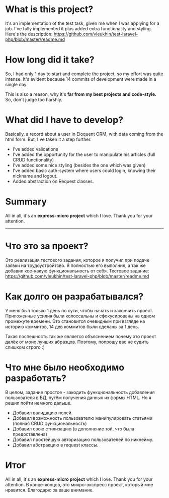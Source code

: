 # What is this project?
It's an implementation of the test task, given me when I was applying for a job.
I've fully implemented it plus added extra functionality and styling.
Here's the description: https://github.com/vleukhin/test-laravel-php/blob/master/readme.md

# How long did it take?
So, I had only 1 day to start and complete the project, so my effort was quite intense. It's evident because 14 commits of development were made in a single day.

This is also a reason, why it's **far from my best projects and code-style.** So, don't judge too harshly.

# What did I have to develop?
Basically, a record about a user in Eloquent ORM, with data coming from the html form. But, I've taken it a step further.
- I've added validations
- I've added the opportunity for the user to manipulate his articles (full CRUD functionality)
- I've added some nice styling (besides the one which was given)
- I've added basic auth-system where users could login, knowing their nickname and logout.
- Added abstraction on Request classes.

# Summary
All in all, it's an **express-micro project** which I love. Thank you for your attention.

---

# Что это за проект?
Это реализация тестового задания, которое я получил при подаче заявки на трудоустройтсво.
Я полностью его выполнил, а так же добавил кое-какую функциональность от себя.
Тестовое задание: https://github.com/vleukhin/test-laravel-php/blob/master/readme.md

# Как долго он разрабатывался?
У меня был только 1 день по сути, чтобы начать и закончить проект. Приложенные усилия были колоссальны и сфокусированы на одном промежуте времени. Это становится очевидным при взгляде на историю коммитов, 14 дев коммитов были сделаны за 1 день.

Такая поспешность так же является объяснением почему это проект далёк от моих лучших абразцов. Поэтому, попрошу вас не судить слишком строго :)

# Что мне было необходимо разработать?
В целом, задание простое - закодить функциональность добавления пользователя в БД, путём получения данных из формы HTML. Но я решил пойти немного дальше.
- Добавил валидацию полей.
- Добавил возможность пользователю манипулировать статьями (полная CRUD функциональность)
- Добавил свою стилизацию (в дополнение той, что была предоставлена)
- Добавил простейшую авторизацию пользователей по никнейму.
- Добавил абстракцию в request классы.

# Итог
All in all, it's an **express-micro project** which I love. Thank you for your attention.
В конце-концов, это микро-экспресс проект, который мне нравится. Благодарю за ваше внимание.
